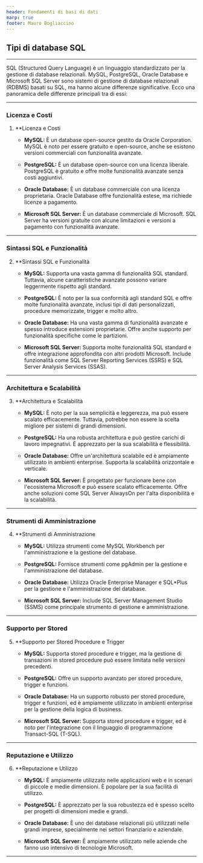 ```yaml
---
header: Fondamenti di basi di dati
marp: true
footer: Mauro Bogliaccino
---
```


## Tipi di database SQL

---

SQL (Structured Query Language) è un linguaggio standardizzato per la gestione di database relazionali. MySQL, PostgreSQL, Oracle Database e Microsoft SQL Server sono sistemi di gestione di database relazionali (RDBMS) basati su SQL, ma hanno alcune differenze significative. Ecco una panoramica delle differenze principali tra di essi:

---

### Licenza e Costi

1. **Licenza e Costi
   - **MySQL:** È un database open-source gestito da Oracle Corporation. MySQL è noto per essere gratuito e open-source, anche se esistono versioni commerciali con funzionalità avanzate.

   - **PostgreSQL:** È un database open-source con una licenza liberale. PostgreSQL è gratuito e offre molte funzionalità avanzate senza costi aggiuntivi.

   - **Oracle Database:** È un database commerciale con una licenza proprietaria. Oracle Database offre funzionalità estese, ma richiede licenze a pagamento.

   - **Microsoft SQL Server:** È un database commerciale di Microsoft. SQL Server ha versioni gratuite con alcune limitazioni e versioni a pagamento con funzionalità avanzate.

---

### Sintassi SQL e Funzionalità

2. **Sintassi SQL e Funzionalità
   - **MySQL:** Supporta una vasta gamma di funzionalità SQL standard. Tuttavia, alcune caratteristiche avanzate possono variare leggermente rispetto agli standard.

   - **PostgreSQL:** È noto per la sua conformità agli standard SQL e offre molte funzionalità avanzate, inclusi tipi di dati personalizzati, procedure memorizzate, trigger e molto altro.

   - **Oracle Database:** Ha una vasta gamma di funzionalità avanzate e spesso introduce estensioni proprietarie. Offre anche supporto per funzionalità specifiche come le partizioni.

   - **Microsoft SQL Server:** Supporta molte funzionalità SQL standard e offre integrazione approfondita con altri prodotti Microsoft. Include funzionalità come SQL Server Reporting Services (SSRS) e SQL Server Analysis Services (SSAS).

---

### Architettura e Scalabilità

3. **Architettura e Scalabilità
   - **MySQL:** È noto per la sua semplicità e leggerezza, ma può essere scalato efficacemente. Tuttavia, potrebbe non essere la scelta migliore per sistemi di grandi dimensioni.

   - **PostgreSQL:** Ha una robusta architettura e può gestire carichi di lavoro impegnativi. È apprezzato per la sua scalabilità e flessibilità.

   - **Oracle Database:** Offre un'architettura scalabile ed è ampiamente utilizzato in ambienti enterprise. Supporta la scalabilità orizzontale e verticale.

   - **Microsoft SQL Server:** È progettato per funzionare bene con l'ecosistema Microsoft e può essere scalato efficacemente. Offre anche soluzioni come SQL Server AlwaysOn per l'alta disponibilità e la scalabilità.

---

### Strumenti di Amministrazione

4. **Strumenti di Amministrazione
   - **MySQL:** Utilizza strumenti come MySQL Workbench per l'amministrazione e la gestione del database.

   - **PostgreSQL:** Fornisce strumenti come pgAdmin per la gestione e l'amministrazione del database.

   - **Oracle Database:** Utilizza Oracle Enterprise Manager e SQL*Plus per la gestione e l'amministrazione del database.

   - **Microsoft SQL Server:** Include SQL Server Management Studio (SSMS) come principale strumento di gestione e amministrazione.

---

### Supporto per Stored

5. **Supporto per Stored Procedure e Trigger
   - **MySQL:** Supporta stored procedure e trigger, ma la gestione di transazioni in stored procedure può essere limitata nelle versioni precedenti.

   - **PostgreSQL:** Offre un supporto avanzato per stored procedure, trigger e funzioni.

   - **Oracle Database:** Ha un supporto robusto per stored procedure, trigger e funzioni, ed è ampiamente utilizzato in ambienti enterprise per la gestione della logica di business.

   - **Microsoft SQL Server:** Supporta stored procedure e trigger, ed è noto per l'integrazione con il linguaggio di programmazione Transact-SQL (T-SQL).

---

### Reputazione e Utilizzo

6. **Reputazione e Utilizzo
   - **MySQL:** È ampiamente utilizzato nelle applicazioni web e in scenari di piccole e medie dimensioni. È popolare per la sua facilità di utilizzo.

   - **PostgreSQL:** È apprezzato per la sua robustezza ed è spesso scelto per progetti di dimensioni medie e grandi.

   - **Oracle Database:** È uno dei database relazionali più utilizzati nelle grandi imprese, specialmente nei settori finanziario e aziendale.

   - **Microsoft SQL Server:** È ampiamente utilizzato nelle aziende che fanno uso intensivo di tecnologie Microsoft.

---
